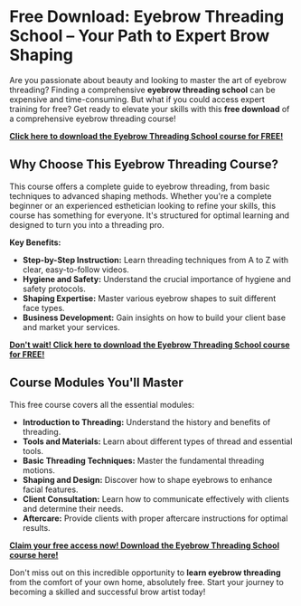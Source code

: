 # Free Download: Eyebrow Threading School – Your Path to Expert Brow Shaping

Are you passionate about beauty and looking to master the art of eyebrow threading? Finding a comprehensive **eyebrow threading school** can be expensive and time-consuming. But what if you could access expert training for free? Get ready to elevate your skills with this **free download** of a comprehensive eyebrow threading course!

[**Click here to download the Eyebrow Threading School course for FREE!**](https://udemywork.com/eyebrow-threading-school)

## Why Choose This Eyebrow Threading Course?

This course offers a complete guide to eyebrow threading, from basic techniques to advanced shaping methods. Whether you're a complete beginner or an experienced esthetician looking to refine your skills, this course has something for everyone. It's structured for optimal learning and designed to turn you into a threading pro.

**Key Benefits:**

*   **Step-by-Step Instruction:** Learn threading techniques from A to Z with clear, easy-to-follow videos.
*   **Hygiene and Safety:** Understand the crucial importance of hygiene and safety protocols.
*   **Shaping Expertise:** Master various eyebrow shapes to suit different face types.
*   **Business Development:** Gain insights on how to build your client base and market your services.

[**Don't wait! Click here to download the Eyebrow Threading School course for FREE!**](https://udemywork.com/eyebrow-threading-school)

## Course Modules You'll Master

This free course covers all the essential modules:

*   **Introduction to Threading:** Understand the history and benefits of threading.
*   **Tools and Materials:** Learn about different types of thread and essential tools.
*   **Basic Threading Techniques:** Master the fundamental threading motions.
*   **Shaping and Design:** Discover how to shape eyebrows to enhance facial features.
*   **Client Consultation:** Learn how to communicate effectively with clients and determine their needs.
*   **Aftercare:** Provide clients with proper aftercare instructions for optimal results.

[**Claim your free access now! Download the Eyebrow Threading School course here!**](https://udemywork.com/eyebrow-threading-school)

Don't miss out on this incredible opportunity to **learn eyebrow threading** from the comfort of your own home, absolutely free. Start your journey to becoming a skilled and successful brow artist today!

